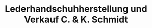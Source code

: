 ---
title: "Lederhandschuhherstellung und Verkauf C. & K. Schmidt"
url: /magdeburg/lederhandschuhherstellung-und-verkauf-c-und-k-schmidt/
shop: Kleidung
---